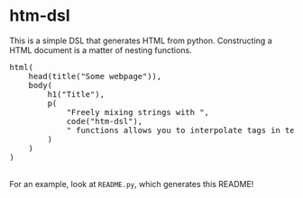 <body><h1>htm-dsl</h1><p>This is a simple DSL that generates HTML from python. Constructing a HTML document is a matter of nesting functions.
<pre>
html(
    head(title("Some webpage")),
    body(
        h1("Title"),
        p(
            "Freely mixing strings with ",
            code("htm-dsl"),
            " functions allows you to interpolate tags in text"
        )
    )
)</pre><br/>For an example, look at <code>README.py</code>, which generates this README!</p></body>
